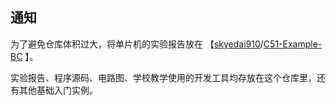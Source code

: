 ## 通知

为了避免仓库体积过大，将单片机的实验报告放在 【[skyedai910](https://github.com/skyedai910)/[C51-Example-BC](https://github.com/skyedai910/C51-Example-BC) 】。

实验报告、程序源码、电路图、学校教学使用的开发工具均存放在这个仓库里，还有其他基础入门实例。